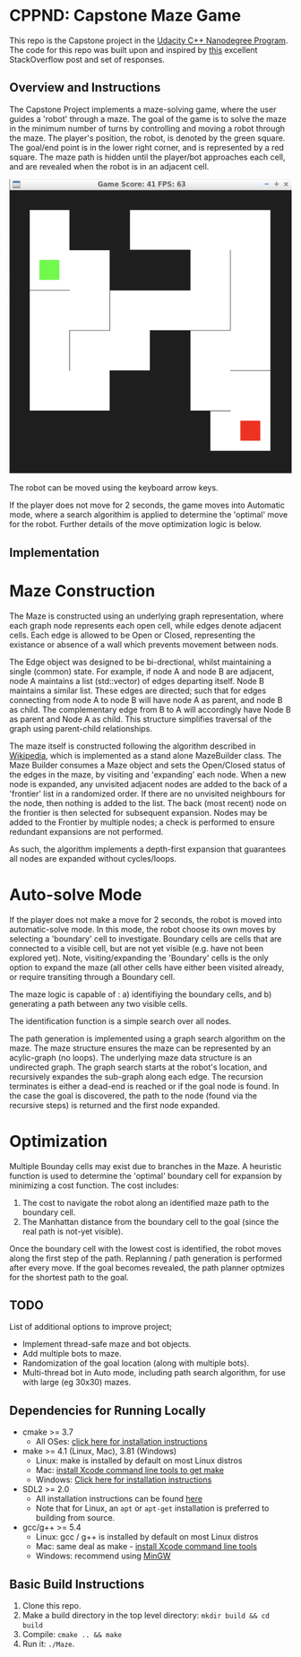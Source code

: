 # CPPND: Capstone Maze Game 

This repo is the Capstone project in the [Udacity C++ Nanodegree Program](https://www.udacity.com/course/c-plus-plus-nanodegree--nd213). The code for this repo was built upon and inspired by [this](https://codereview.stackexchange.com/questions/212296/snake-game-in-c-with-sdl) excellent StackOverflow post and set of responses.

## Overview and Instructions 
The Capstone Project implements a maze-solving game, where the user guides a 'robot' through a maze. The goal of the game is to solve the maze in the minimum number of turns by controlling and moving a robot through the maze. The player's position, the robot,  is denoted by the green square. The goal/end point is in the lower right corner, and is represented by a red square. The maze path is hidden until the player/bot approaches each cell, and are revealed when the robot is in an adjacent cell.

<img src="maze_game.png"/>

The robot can be moved using the keyboard arrow keys.

If the player does not move for 2 seconds, the game moves into Automatic mode, where a search algorithim is applied to determine the 'optimal' move for the robot. Further details of the move optimization logic is below.

## Implementation
# Maze Construction
The Maze is constructed using an underlying graph representation, where each graph node represents each open cell, while edges denote adjacent cells. Each edge is allowed to be Open or Closed, representing the existance or absence of a wall which prevents movement between nods. 

The Edge object was designed to be bi-drectional, whilst maintaining a single (common) state. For example, if node A and node B are adjacent, node A maintains a list (std::vector) of edges departing itself. Node B maintains a similar list. These edges are directed; such that for edges connecting from node A to node B will have node A as parent, and node B as child. The complementary edge from B to A will accordingly have Node B as parent and Node A as child. This structure simplifies traversal of the graph using parent-child relationships.

The maze itself is constructed following the algorithm described in [Wikipedia](https://en.wikipedia.org/wiki/Maze_generation_algorithm), which is implemented as a stand alone MazeBuilder class. The Maze Builder consumes a Maze object and sets the Open/Closed status of the edges in the maze, by visiting and 'expanding' each node. When a new node is expanded, any unvisited adjacent nodes are added to the back of a 'frontier' list in a randomized order. If there are no unvisited neighbours for the node, then nothing is added to the list. The back (most recent) node on the frontier is then selected for subsequent expansion. Nodes may be added to the Frontier by multiple nodes; a check is performed to ensure redundant expansions are not performed.

As such, the algorithm implements a depth-first expansion that guarantees all nodes are expanded without cycles/loops.

# Auto-solve Mode
If the player does not make a move for 2 seconds, the robot is moved into automatic-solve mode. In this mode, the robot choose its own moves by selecting a 'boundary' cell to investigate. Boundary cells are cells that are connected to a visible cell, but are not yet visible (e.g. have not been explored yet). Note, visiting/expanding the 'Boundary' cells is the only option to expand the maze (all other cells have either been visited already, or require transiting through a Boundary cell.

The maze logic is capable of :
a) identifiying the boundary cells, and
b) generating a path between any two visible cells. 

The identification function is a simple search over all nodes. 

The path generation is implemented using a graph search algorithm on the maze. The maze structure ensures the maze can be represented by an acylic-graph (no loops). The underlying maze data structure is an undirected graph. The graph search starts at the robot's location, and recursively expandes the sub-graph along each edge. The recursion terminates is either a dead-end is reached or if the goal node is found. In the case the goal is discovered, the path to the node (found via the recursive steps) is returned and the first node expanded. 

# Optimization
Multiple Bounday cells may exist due to branches in the Maze. A heuristic function is used to determine the 'optimal' boundary cell for expansion by minimizing a cost function. The cost includes:
1. The cost to navigate the robot along an identified maze path to the boundary cell.
2. The Manhattan distance from the boundary cell to the goal (since the real path is not-yet visible).

Once the boundary cell with the lowest cost is identified, the robot moves along the first step of the path. Replanning / path generation is performed after every move. If the goal becomes revealed, the path planner optmizes for the shortest path to the goal.

## TODO
List of additional options to improve project;
- Implement thread-safe maze and bot objects.
- Add multiple bots to maze.
- Randomization of the goal location (along with multiple bots).
- Multi-thread bot in Auto mode, including path search algorithm, for use with large (eg 30x30) mazes.


## Dependencies for Running Locally
* cmake >= 3.7
  * All OSes: [click here for installation instructions](https://cmake.org/install/)
* make >= 4.1 (Linux, Mac), 3.81 (Windows)
  * Linux: make is installed by default on most Linux distros
  * Mac: [install Xcode command line tools to get make](https://developer.apple.com/xcode/features/)
  * Windows: [Click here for installation instructions](http://gnuwin32.sourceforge.net/packages/make.htm)
* SDL2 >= 2.0
  * All installation instructions can be found [here](https://wiki.libsdl.org/Installation)
  * Note that for Linux, an `apt` or `apt-get` installation is preferred to building from source.
* gcc/g++ >= 5.4
  * Linux: gcc / g++ is installed by default on most Linux distros
  * Mac: same deal as make - [install Xcode command line tools](https://developer.apple.com/xcode/features/)
  * Windows: recommend using [MinGW](http://www.mingw.org/)

## Basic Build Instructions

1. Clone this repo.
2. Make a build directory in the top level directory: `mkdir build && cd build`
3. Compile: `cmake .. && make`
4. Run it: `./Maze`.

